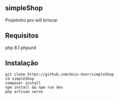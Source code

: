 ## simpleShop

Projetinho pro will brincar

## Requisitos

php 8.1
phpunit

## Instalação

```
git clone https://github.com/Unix-User/simpleShop
cd simpleShop
composer install
npm install && npm run dev
php artisan serve
```
